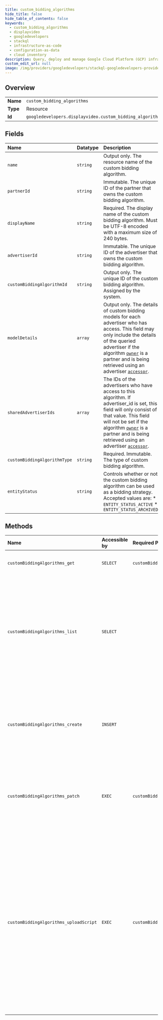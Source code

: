 ```yaml
---
title: custom_bidding_algorithms
hide_title: false
hide_table_of_contents: false
keywords:
  - custom_bidding_algorithms
  - displayvideo
  - googledevelopers    
  - stackql
  - infrastructure-as-code
  - configuration-as-data
  - cloud inventory
description: Query, deploy and manage Google Cloud Platform (GCP) infrastructure and resources using SQL
custom_edit_url: null
image: /img/providers/googledevelopers/stackql-googledevelopers-provider-featured-image.png
---
```

  
    

## Overview
<table><tbody>
<tr><td><b>Name</b></td><td><code>custom_bidding_algorithms</code></td></tr>
<tr><td><b>Type</b></td><td>Resource</td></tr>
<tr><td><b>Id</b></td><td><code>googledevelopers.displayvideo.custom_bidding_algorithms</code></td></tr>
</tbody></table>

## Fields
| Name | Datatype | Description |
|:-----|:---------|:------------|
| `name` | `string` | Output only. The resource name of the custom bidding algorithm. |
| `partnerId` | `string` | Immutable. The unique ID of the partner that owns the custom bidding algorithm. |
| `displayName` | `string` | Required. The display name of the custom bidding algorithm. Must be UTF-8 encoded with a maximum size of 240 bytes. |
| `advertiserId` | `string` | Immutable. The unique ID of the advertiser that owns the custom bidding algorithm. |
| `customBiddingAlgorithmId` | `string` | Output only. The unique ID of the custom bidding algorithm. Assigned by the system. |
| `modelDetails` | `array` | Output only. The details of custom bidding models for each advertiser who has access. This field may only include the details of the queried advertiser if the algorithm [`owner`](/display-video/api/reference/rest/v1/customBiddingAlgorithms#CustomBiddingAlgorithm.FIELDS.oneof_owner) is a partner and is being retrieved using an advertiser [`accessor`](/display-video/api/reference/rest/v1/customBiddingAlgorithms/list#body.QUERY_PARAMETERS.oneof_accessor). |
| `sharedAdvertiserIds` | `array` | The IDs of the advertisers who have access to this algorithm. If advertiser_id is set, this field will only consist of that value. This field will not be set if the algorithm [`owner`](/display-video/api/reference/rest/v1/customBiddingAlgorithms#CustomBiddingAlgorithm.FIELDS.oneof_owner) is a partner and is being retrieved using an advertiser [`accessor`](/display-video/api/reference/rest/v1/customBiddingAlgorithms/list#body.QUERY_PARAMETERS.oneof_accessor). |
| `customBiddingAlgorithmType` | `string` | Required. Immutable. The type of custom bidding algorithm. |
| `entityStatus` | `string` | Controls whether or not the custom bidding algorithm can be used as a bidding strategy. Accepted values are: * `ENTITY_STATUS_ACTIVE` * `ENTITY_STATUS_ARCHIVED` |
## Methods
| Name | Accessible by | Required Params | Description |
|:-----|:--------------|:----------------|:------------|
| `customBiddingAlgorithms_get` | `SELECT` | `customBiddingAlgorithmsId` | Gets a custom bidding algorithm. |
| `customBiddingAlgorithms_list` | `SELECT` |  | Lists custom bidding algorithms that are accessible to the current user and can be used in bidding stratgies. The order is defined by the order_by parameter. |
| `customBiddingAlgorithms_create` | `INSERT` |  | Creates a new custom bidding algorithm. Returns the newly created custom bidding algorithm if successful. |
| `customBiddingAlgorithms_patch` | `EXEC` | `customBiddingAlgorithmsId` | Updates an existing custom bidding algorithm. Returns the updated custom bidding algorithm if successful. |
| `customBiddingAlgorithms_uploadScript` | `EXEC` | `customBiddingAlgorithmsId` | Creates a custom bidding script reference object for a script file. The resulting reference object provides a resource path to which the script file should be uploaded. This reference object should be included in when creating a new custom bidding script object. |
